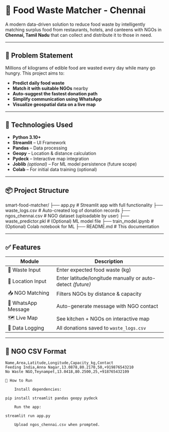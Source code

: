 # 🍱 Food Waste Matcher - Chennai

A modern data-driven solution to reduce food waste by intelligently matching surplus food from restaurants, hotels, and canteens with NGOs in **Chennai, Tamil Nadu** that can collect and distribute it to those in need.

---

## 🎯 Problem Statement

Millions of kilograms of edible food are wasted every day while many go hungry. This project aims to:

- **Predict daily food waste**
- **Match it with suitable NGOs** nearby
- **Auto-suggest the fastest donation path**
- **Simplify communication using WhatsApp**
- **Visualize geospatial data on a live map**

---

## 🔧 Technologies Used

- **Python 3.10+**
- **Streamlit** – UI Framework
- **Pandas** – Data processing
- **Geopy** – Location & distance calculation
- **Pydeck** – Interactive map integration
- **Joblib** *(optional)* – For ML model persistence (future scope)
- **Colab** – For initial data training (optional)

---

## 📦 Project Structure
smart-food-matcher/
├── app.py # Streamlit app with full functionality
├── waste_logs.csv # Auto-created log of donation records
├── ngos_chennai.csv # NGO dataset (uploadable by user)
├── waste_predictor.pkl # (Optional) ML model file
├── train_model.ipynb # (Optional) Colab notebook for ML
├── README.md # This documentation


---

## ✅ Features

| Module | Description |
|--------|-------------|
| 🔢 Waste Input | Enter expected food waste (kg) |
| 🧭 Location Input | Enter latitude/longitude manually or auto-detect *(future)* |
| 📥 NGO Matching | Filters NGOs by distance & capacity |
| 📲 WhatsApp Message | Auto-generate message with NGO contact |
| 🗺️ Live Map | See kitchen + NGOs on interactive map |
| 💾 Data Logging | All donations saved to `waste_logs.csv` |

---

## 🧾 NGO CSV Format

```csv
Name,Area,Latitude,Longitude,Capacity_kg,Contact
Feeding India,Anna Nagar,13.0878,80.2170,50,+919876543210
No Waste NGO,Teynampet,13.0418,80.2500,25,+918765432109

🚀 How to Run

    Install dependencies:

pip install streamlit pandas geopy pydeck

    Run the app:

streamlit run app.py

    Upload ngos_chennai.csv when prompted.
